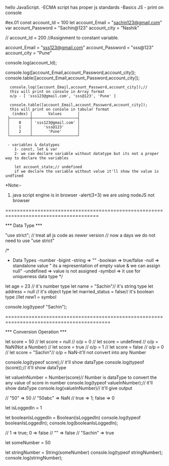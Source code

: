 hello JavaScript.
-ECMA script has proper js standards
-Basics JS
    - print on console

 #ex.01
 const account_Id = 100
 let account_Email = "sachin123@gmail.com"
 var account_Password = "Sachin@123"
 account_city = "Nashik"

 // account_Id = 200 //Assignment to constant variable.

 account_Email = "sss123@gmail.com"
 account_Password = "sss@123"
 account_city = "Pune"

 console.log(account_Id);

 console.log([account_Email,account_Password,account_city]);
 console.table([account_Email,account_Password,account_city]);


      console.log([account_Email,account_Password,account_city]);//
      this will print on console in Array format
      o/p - [ 'sss123@gmail.com', 'sss@123', 'Pune' ]

      console.table([account_Email,account_Password,account_city]);
      this will print on console in tabular format
       (index) │       Values       │
     ├─────────┼────────────────────┤
     │    0    │ 'sss123@gmail.com' │
     │    1    │     'sss@123'      │
     │    2    │       'Pune'       │
     └─────────┴────────────────────┘

     - variables & datatypes
        1- const, let & var
        2- we can declare variable without datatype but its not a proper way to declare the variables

        let account_state;// undefined
        if we declare the variable without value it'll show the value is undfined

*Note:-
 1) java script engine is in browser
    -alert(3+3) we are using nodeJS not browser

======================================================================================

*** Data Type ***

"use strict"; // treat all js code as newer version
// now a days we do not need to use "use strict"

/*
* Data Types
-number
-bigint
-string => ""
-boolean => true/false
-null => standalone value " its a representation of empty value & we can assign null"
-undefined => value is not assigned
-symbol =>  it use for uniqueness data type
*/


let age = 23 // it's number type
let name = "Sachin"// it's string type
let address = null // it's object type
let married_status = false// it's boolean type
//let new1 = symbol 

console.log(typeof "Sachin");

==========================================================================================

*** Conversion Operation ***

let score = 50
// let score = null // o/p = 0
// let score = undefined // o/p = NaN(Not a Number)
// let score = true // o/p = 1
// let score = false // o/p = 0
// let score = "Sachin"// o/p = NaN-it'll not convert into any Number


console.log(typeof score);// it'll show dataType
console.log(typeof (score));// it'll show dataType

let valueInNumber = Number(score)// Number is dataType to convert the any value of score in number
console.log(typeof valueInNumber);// it'll show dataType
console.log(valueInNumber)// it'll give output

// "50" => 50
// "50abc" => NaN
// true => 1; false => 0

let isLoggedIn = 1

let booleanIsLoggedIn = Boolean(isLoggedIn)
console.log(typeof booleanIsLoggedIn);
console.log(booleanIsLoggedIn);

// 1 => true; 0 => false
// "" => false
// "Sachin" => true

let someNumber = 50

let stringNumber = String(someNumber)
console.log(typeof stringNumber);
console.log(stringNumber);